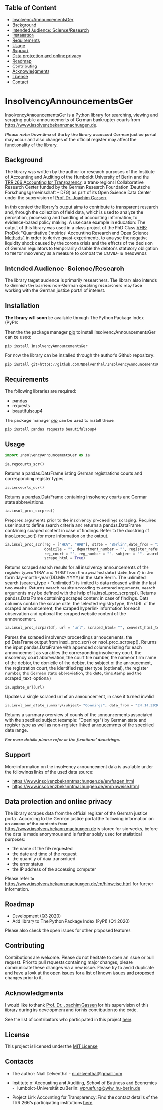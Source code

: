 <!-- TOC -->
## Table of Content
- [InsolvencyAnnouncementsGer](#insolvencyannouncementsger) 
- [Background](#background)
- [Intended Audience: Science/Research](#intended-audience-scienceresearch)
- [Installation](#installation)
- [Requirements](#requirements)
- [Usage](#usage)
- [Support](#support)
- [Data protection and online privacy](#data-protection-and-online-privacy)
- [Roadmap](#roadmap)
- [Contributing](#contributing)
- [Acknowledgments](#acknowledgments)
- [License](#license)
- [Contact](#contact)
<!-- /TOC -->


# InsolvencyAnnouncementsGer

InsolvencyAnnouncementsGer is a Python library for searching, viewing and scraping public announcements of German bankruptcy courts from https://www.insolvenzbekanntmachungen.de. 

*Please note:* Downtime of the by the library accessed German justice portal may occur and also changes of the official register may affect the functionality of the library. 

## Background

The library was written by the author for research purposes of the Institute of Accounting and Auditing of the Humboldt University of Berlin and the [TRR 266 Accounting for Transparency](https://www.accounting-for-transparency.de/), a trans-regional Collaborative Research Center funded by the German Research Foundation (Deutsche Forschungsgemeinschaft – DFG) as part of its Open Science Data Center under the supervision of [Prof. Dr. Joachim Gassen](https://github.com/joachim-gassen). 

In this context the library's output aims to contribute to transparent research and, through the collection of field data, which is used to analyze the perception, processing and handling of accounting information, to evidence-based policy making. A use case example in education: The output of this library was used in a class project of the PhD Class [VHB-ProDok "Quantitative Empirical Accounting Research and Open Science Methods"](https://github.com/joachim-gassen/vhb_qear20) in order to derive quasi-experiments, to analyse the negative liquidity shock caused by the corona crisis and the effects of the decision of German regulators to temporarily disable the debtor's statutory obligation to file for insolvency as a measure to combat the COVID-19 headwinds. 

## Intended Audience: Science/Research

The library target audience is primarily researchers. The library also intends to diminish the barriers non-German speaking researchers may face working with the German justice portal of interest. 

## Installation

**The library will soon** be available through The Python Package Index (PyPI): 

Then the the package manager [pip](https://pip.pypa.io/en/stable/) to install InsolvencyAnnouncementsGer can be used:

```python
pip install InsolvencyAnnouncementsGer
```
For now the library can be installed through the author's Github repository: 

```python
pip install git+https://github.com/NDelventhal/InsolvencyAnnouncementsGer
```

## Requirements 

The following libraries are required: 
- pandas 
- requests 
- beautifulsoup4

The package manager [pip](https://pip.pypa.io/en/stable/) can be used to install these:

```python
pip install pandas requests beautifulsoup4
```

## Usage

```python
import InsolvencyAnnouncementsGer as ia
```
```python
ia.regcourts_scr() 
```
Returns a pandas.DataFrame listing German registrations courts and corresponding register types.

```python
ia.inscourts_scr()
```
Returns a pandas.DataFrame containing insolvency courts and German state abbreviations.

```python
ia.insol_proc_scrprep()
```
Prepares arguments prior to the insolvency proceedings scraping. Requires user input to define search criteria and returns a pandas.DataFrame containing scraped content in case of findings. Refer to the docstring of insol_proc_scr() for more information on the output.

```python
ia.insol_proc_scr(reg = ["HRA", "HRB"], state = "Berlin",date_from = "30.08.2020", date_to = "", name = "",
                  domicile = "", department_number = "", register_reference = "", seq_number  = "", year = "",
                  reg_court = "", reg_number = "", subject = "", search_type = "unlimited", ins_court = "",
                  scrape_html = True)
```

Returns scraped search results for all insolvency announcements of the register types 'HRA' and 'HRB' from the specified date ('date_from') in the form day-month-year (DD.MM.YYYY) in the state Berlin. The unlimited search (search_type = "unlimited") is limited to data released within the last two weeks. Returns search results according to entered arguments, search arguments may be defined with the help of ia.insol_proc_scrprep().
Returns pandas.DataFrame containing scraped content in case of findings. Data columns contain the scrape date, the selected registry type, the URL of the scraped announcement, the scraped hyperlink information for each observation and optional the scraped website content of the announcement.

```python
ia.insol_proc_scrpar(df, url = "url", scraped_html= "", convert_html_to_text = True, register_type = False):
```
Parses the scraped insolvency proceedings annoucements, the pd.DataFrame output from insol_proc_scr() or insol_proc_scrprep(). Returns the input pandas.DataFrame with appended columns listing for each announcement as variables the corresponding insolvency court, the insolvency court abbreviation, the court file number, the name or firm name of the debtor, the domicile of the debtor, the subject of the annoucement, the registration court, the identified register type (optional), the register number, the German state abbreviation, the date, timestamp and the scraped_text (optional)

```python
ia.update_url(url) 
```
Updates a single scraped url of an announcement, in case it turned invalid

```python
ia.insol_ann_state_summary(subject= "Openings", date_from = "24.10.2020",  date_to = "28.10.2020"):
```
Returns a summary overview of counts of the announcements associated with the specified subject (example: "Openings") by German state and register type as well as non-register linked annoucements of the specified date range.  

*For more details please refer to the functions' docstrings.*

## Support 

More information on the insolvency announcement data is available under the followings links of the used data source: 
- https://www.insolvenzbekanntmachungen.de/en/fragen.html
- https://www.insolvenzbekanntmachungen.de/en/hinweise.html

## Data protection and online privacy

The library scrapes data from the official register of the German justice portal. According to the German justice portal the following information on an access of the contents from https://www.insolvenzbekanntmachungen.de is stored for six weeks, before the data is made anonymous and is further solely used for statistical purposes:

- the name of the file requested
- the date and time of the request
- the quantity of data transmitted
- the error status 
- the IP address of the accessing computer

Please refer to https://www.insolvenzbekanntmachungen.de/en/hinweise.html for further information. 

## Roadmap

- Development (Q3 2020) 
- Add library to The Python Package Index (PyPI) (Q4 2020)

Please also check the open issues for other proposed features.

## Contributing
Contributions are welcome. Please do not hesitate to open an issue or pull request. Prior to pull requests containing major changes, please communicate these changes via a new issue. Please try to avoid duplicate and have a look at the open issues for a list of known issues and proposed changes prior to it.  

## Acknowledgments

I would like to thank [Prof. Dr. Joachim Gassen](https://github.com/joachim-gassen) for his supervision of this library during its development and for his contribution to the code. 

See the list of contributors who participated in this project [here](https://github.com/NDelventhal/InsolvencyAnnouncementsGer/graphs/contributors).

## License

This project is licensed under the [MIT License](https://github.com/NDelventhal/InsolvencyAnnouncementsGer/blob/main/LICENSE).

## Contacts

- The author: Niall Delventhal - ni.delventhal@gmail.com

- Institute of Accounting and Auditing, School of Business and Economics - Humboldt-Universität zu Berlin: wpruefung@wiwi.hu-berlin.de

- Project Link Accounting for Transparency: Find the contact details of the TRR 266‘s participating institutions [here](https://www.accounting-for-transparency.de/contact/)
